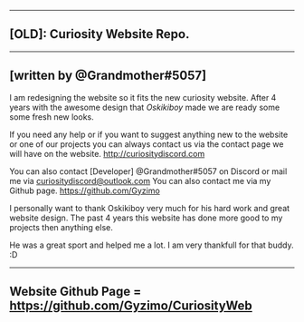 ----------------------------------
## [OLD]: Curiosity Website Repo. 
----------------------------------
[written by @Grandmother#5057]
----------------------------------

I am redesigning the website so it 
fits the new curiosity website. 
After 4 years with the awesome design 
that *Oskikiboy* made we are ready some 
some fresh new looks.  

If you need any help or if you want to suggest
anything new to the website or one of our 
projects you can always contact us via the contact 
page we will have on the website. 
http://curiositydiscord.com

You can also contact [Developer] @Grandmother#5057
on Discord or mail me via  curiositydiscord@outlook.com
You can also contact me via my Github page.
https://github.com/Gyzimo

I personally want to thank Oskikiboy very much 
for his hard work and great website design. 
The past 4 years this website has done more good to 
my projects then anything else. 

He was a great sport and helped me a lot. 
I am very thankfull for that buddy. :D

----------------------------------
Website Github Page = https://github.com/Gyzimo/CuriosityWeb
----------------------------------
